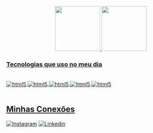 
<div align="center">
  <a href="https://github.com/KaueCampos">
  <img height="120em" src="https://github-readme-stats.vercel.app/api?username=KaueCampos&show_icons=true&theme=cobalt&include_all_commits=true&count_private=true"/>
  <img height="120em" src="https://github-readme-stats.vercel.app/api/top-langs/?username=KaueCampos&layout=compact&langs_count=7&theme=cobalt"/>
</div>

### Tecnologias que uso no meu dia
<div style="display: inline_block"> <br/>
    <img align="center" alt="html5" 
    src="https://img.shields.io/badge/JavaScript-F7DF1E?style=for-the-badge&logo=javascript&logoColor=black"/>
    <img align="center" alt="html5" 
    src="https://img.shields.io/badge/Python-14354C?style=for-the-badge&logo=python&logoColor=white"/>
    <img align="center" alt="html5" 
    src="https://img.shields.io/badge/PHP-777BB4?style=for-the-badge&logo=php&logoColor=white"/>  
    <img align="center" alt="html5" 
    src="https://img.shields.io/badge/react-%2320232a.svg?style=for-the-badge&logo=react&logoColor=%2361DAFB"/>  
    <img align="center" alt="html5" 
    src="https://img.shields.io/badge/node.js-6DA55F?style=for-the-badge&logo=node.js&logoColor=white"/>  
    
  
</div><br/>


## Minhas Conexões

[![Instagram](https://img.shields.io/badge/Instagram-E4405F?style=for-the-badge&logo=instagram&logoColor=white
)](https://www.instagram.com/kaue.oliveira__/)
[![Linkedin](https://img.shields.io/badge/LinkedIn-0077B5?style=for-the-badge&logo=linkedin&logoColor=white
)](https://www.linkedin.com/in/kauecampos-/)



